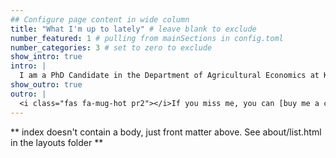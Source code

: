 ```yaml
---
## Configure page content in wide column
title: "What I'm up to lately" # leave blank to exclude
number_featured: 1 # pulling from mainSections in config.toml
number_categories: 3 # set to zero to exclude
show_intro: true
intro: |
  I am a PhD Candidate in the Department of Agricultural Economics at Kansas State University, USA. I recently passed my preliminary exam and now trying to adjust to life without coursework, developing my dissertation proposal!
show_outro: true
outro: |
  <i class="fas fa-mug-hot pr2"></i>If you miss me, you can [buy me a coffee](https://ko-fi.com/)!
---
```


** index doesn't contain a body, just front matter above.
See about/list.html in the layouts folder **
